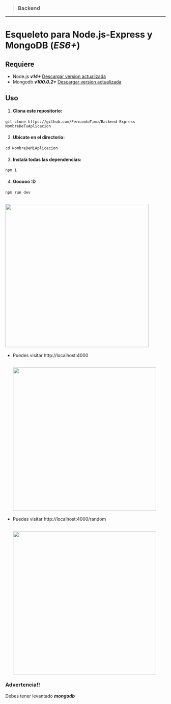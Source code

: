 > ### Backend

---

# Esqueleto para Node.js-Express y MongoDB (_ES6+_)

## Requiere

- Node.js **_v14+_** [Descargar version actualizada](https://nodejs.org/es/ 'Descargar Node.js')
- Mongodb **_v100.0.2+_** [Descargar version actualizada](https://www.mongodb.com/try/download/database-tools 'Descargar MongoDB')

## Uso

1. #### Clona este repositorio:

`git clone https://github.com/FernandoTimo/Backend-Express NombreDeTuAplicacion`

2. #### Ubícate en el directorio:

`cd NombreDeMiAplicacion`

3. #### Instala todas las dependencias:

`npm i`

4. #### Gooooo :D

`npm run dev`

## <img src="https://i.ibb.co/ZLSgsHF/server.jpg" width="450">

- Puedes visitar http://localhost:4000

  ## <img src="https://i.ibb.co/YQkjYHP/Timoideas-Express-Server-4000.jpg" width="450">

- Puedes visitar http://localhost:4000/random

  ## <img src="https://i.ibb.co/xfmz12r/Timoideas-Express-Server-4000-random.jpg" width="450">

### Advertencia!!

Debes tener levantado **_mongodb_**

